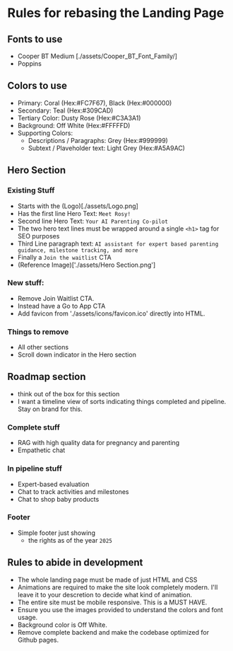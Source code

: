 # Rules for rebasing the Landing Page

## Fonts to use
- Cooper BT Medium [./assets/Cooper_BT_Font_Family/]
- Poppins

## Colors to use
- Primary: Coral (Hex:#FC7F67), Black (Hex:#000000)
- Secondary: Teal (Hex:#309CAD)
- Tertiary Color: Dusty Rose (Hex:#C3A3A1)
- Background: Off White (Hex:#FFFFFD)
- Supporting Colors:
  - Descriptions / Paragraphs: Grey (Hex:#999999)
  - Subtext / Plaveholder text: Light Grey (Hex:#A5A9AC)

## Hero Section

### Existing Stuff
- Starts with the (Logo)[./assets/Logo.png]
- Has the first line Hero Text: `Meet Rosy!`
- Second line Hero Text: `Your AI Parenting Co-pilot`
- The two hero text lines must be wrapped around a single `<h1>` tag for SEO purposes
- Third Line paragraph text: `AI assistant for expert based parenting guidance, milestone tracking, and more`
- Finally a `Join the waitlist` CTA
- (Reference Image)['./assets/Hero Section.png']

### New stuff:
- Remove Join Waitlist CTA.
- Instead have a Go to App CTA
- Add favicon from './assets/icons/favicon.ico' directly into HTML.


### Things to remove
- All other sections
- Scroll down indicator in the Hero section

## Roadmap section
- think out of the box for this section
- I want a timeline view of sorts indicating things completed and pipeline. Stay on brand for this. 

### Complete stuff
- RAG with high quality data for pregnancy and parenting
- Empathetic chat

### In pipeline stuff
- Expert-based evaluation
- Chat to track activities and milestones
- Chat to shop baby products

### Footer
- Simple footer just showing 
  - the rights as of the year `2025`

## Rules to abide in development
- The whole landing page must be made of just HTML and CSS
- Animations are required to make the site look completely modern. I'll leave it to your descretion to decide what kind of animation.
- The entire site must be mobile responsive. This is a MUST HAVE.
- Ensure you use the images provided to understand the colors and font usage.
- Background color is Off White.
- Remove complete backend and make the codebase optimized for Github pages.